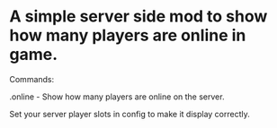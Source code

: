 # A simple server side mod to show how many players are online in game.
Commands:

.online - Show how many players are online on the server.

Set your server player slots in config to make it display correctly.
